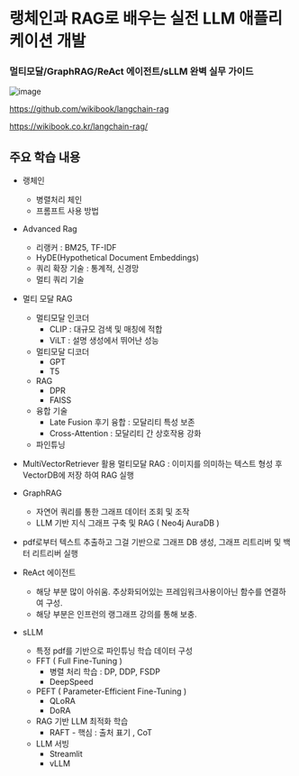 # 랭체인과 RAG로 배우는 실전 LLM 애플리케이션 개발
### 멀티모달/GraphRAG/ReAct 에이전트/sLLM 완벽 실무 가이드


![image](https://github.com/user-attachments/assets/0b93c345-4a73-493a-b45e-0d0d3d2abdaf)


https://github.com/wikibook/langchain-rag

https://wikibook.co.kr/langchain-rag/

## 주요 학습 내용
- 랭체인
    - 병렬처리 체인
    - 프롬프트 사용 방법

- Advanced Rag
    - 리랭커 : BM25, TF-IDF
    - HyDE(Hypothetical Document Embeddings)
    - 쿼리 확장 기술 : 통계적, 신경망
    - 멀티 쿼리 기술

- 멀티 모달 RAG
    - 멀티모달 인코더
        - CLIP : 대규모 검색 및 매칭에 적합
        - ViLT : 설명 생성에서 뛰어난 성능
    - 멀티모달 디코더
        - GPT
        - T5
    - RAG
        - DPR
        - FAISS
    - 융합 기술
        - Late Fusion 후기 융합 : 모달리티 특성 보존
        - Cross-Attention : 모달리티 간 상호작용 강화
    - 파인튜닝

- MultiVectorRetriever 활용 멀티모달 RAG : 이미지를 의미하는 텍스트 형성 후 VectorDB에 저장 하여 RAG 실행

- GraphRAG
    - 자연어 쿼리를 통한 그래프 데이터 조회 및 조작
    - LLM 기반 지식 그래프 구축 및 RAG ( Neo4j AuraDB )

- pdf로부터 텍스트 추출하고 그걸 기반으로 그래프 DB 생성, 그래프 리트리버 및 백터 리트리버 실행

- ReAct 에이전트
    - 해당 부분 많이 아쉬움. 추상화되어있는 프레임워크사용이아닌 함수를 연결하여 구성.
    - 해당 부분은 인프런의 랭그래프 강의를 통해 보충.

- sLLM
    - 특정 pdf를 기반으로 파인튜닝 학습 데이터 구성
    - FFT ( Full Fine-Tuning )
        - 병렬 처리 학습 : DP, DDP, FSDP
        - DeepSpeed
    - PEFT ( Parameter-Efficient Fine-Tuning )
        - QLoRA
        - DoRA
    - RAG 기반 LLM 최적화 학습
        - RAFT - 핵심 : 출처 표기 , CoT
    - LLM 서빙
        - Streamlit
        - vLLM
